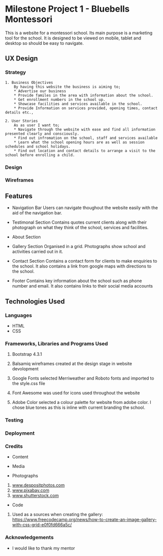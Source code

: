 # Milestone Project 1 - Bluebells Montessori

This is a website for a montessori school. Its main purpose is a marketing tool for the school. It is designed to be viewed on mobile, tablet and desktop so should be easy to navigate.

## UX Design 
### Strategy
    1. Business Objectives
        By having this website the business is aiming to;
        * Advertise our business
        * Provide familes in the area with information about the school. 
        * Get enrollment numbers in the school up.
        * Showcase facilities and services available in the school.
        * Provide Information on services provided, opening times, contact details etc.,

    2. User Stories
        As as user I want to;
        * Navigate through the website with ease and find all information presented clearly and consciously.
        * Find out infromation on the school, staff and services available
        * Learn what the school opening hours are as well as session schedules and school holidays.
        * Find out location and contact details to arrange a visit to the school before enrolling a child.

### Design

### Wireframes

## Features
* Navigation Bar 
    Users can navigate thoughout the website easily with the aid of the navigation bar.

* Testimonal Section
    Contains quotes current clients along with their photograph on what they think of the school, services and facilities.

* About Section

* Gallery Section
    Organised in a grid. Photographs show school and activities carried out in it. 

* Contact Section
    Contains a contact form for clients to make enquiries to the school. It also contains a link from google maps with directions to the school.

* Footer
    Contains key information about the school such as phone number and email. It also contains links to their social media accounts


## Technologies Used

### Languages

* HTML
* CSS

### Frameworks, Libraries and Programs Used

1. Bootstrap 4.3.1

2. Balsamiq wireframes created at the design stage in website devolopment

3. Google Fonts selected Merriweather and Roboto fonts and imported to the style.css file 

4. Font Awesome was used for icons used throughout the website

5. Adobe Color selected a colour palette for website from adobe color. I chose blue tones as this is inline with current branding the school. 

### Testing

### Deployment

### Credits

* Content

* Media

* Photographs
1. www.despositphotos.com
2. www.pixabay.com
3. www.shutterstock.com

* Code
1. Used as a sources when creating the gallery: https://www.freecodecamp.org/news/how-to-create-an-image-gallery-with-css-grid-e0f0fd666a5c/

### Acknowledgements
* I would like to thank my mentor 






